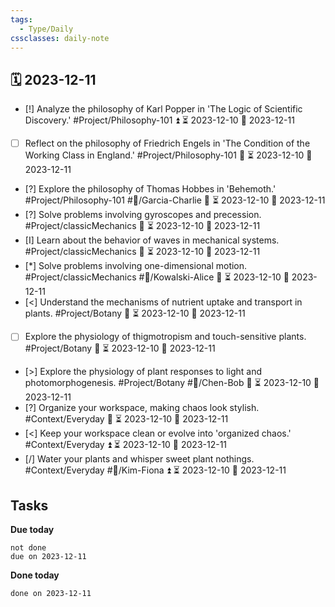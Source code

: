 ```yaml
---
tags:
  - Type/Daily
cssclasses: daily-note
---
```


## 🗓️ 2023-12-11

- [!] Analyze the philosophy of Karl Popper in 'The Logic of Scientific Discovery.' #Project/Philosophy-101 ⏫ ⏳ 2023-12-10 📅 2023-12-11
- [ ] Reflect on the philosophy of Friedrich Engels in 'The Condition of the Working Class in England.' #Project/Philosophy-101 🔽 ⏳ 2023-12-10 📅 2023-12-11
- [?] Explore the philosophy of Thomas Hobbes in 'Behemoth.' #Project/Philosophy-101 #👤/Garcia-Charlie 🔺 ⏳ 2023-12-10 📅 2023-12-11
- [?] Solve problems involving gyroscopes and precession. #Project/classicMechanics 🔽 ⏳ 2023-12-10 📅 2023-12-11
- [I] Learn about the behavior of waves in mechanical systems. #Project/classicMechanics 🔽 ⏳ 2023-12-10 📅 2023-12-11
- [*] Solve problems involving one-dimensional motion. #Project/classicMechanics #👤/Kowalski-Alice 🔼 ⏳ 2023-12-10 📅 2023-12-11
- [<] Understand the mechanisms of nutrient uptake and transport in plants. #Project/Botany 🔺 ⏳ 2023-12-10 📅 2023-12-11
- [ ] Explore the physiology of thigmotropism and touch-sensitive plants. #Project/Botany 🔽 ⏳ 2023-12-10 📅 2023-12-11
- [>] Explore the physiology of plant responses to light and photomorphogenesis. #Project/Botany #👤/Chen-Bob 🔺 ⏳ 2023-12-10 📅 2023-12-11
- [?] Organize your workspace, making chaos look stylish. #Context/Everyday 🔽 ⏳ 2023-12-10 📅 2023-12-11
- [<] Keep your workspace clean or evolve into 'organized chaos.' #Context/Everyday ⏫ ⏳ 2023-12-10 📅 2023-12-11
- [/] Water your plants and whisper sweet plant nothings. #Context/Everyday #👤/Kim-Fiona ⏫ ⏳ 2023-12-10 📅 2023-12-11

## Tasks

**Due today**

```tasks
not done
due on 2023-12-11
```

**Done today**

```tasks
done on 2023-12-11
```
            